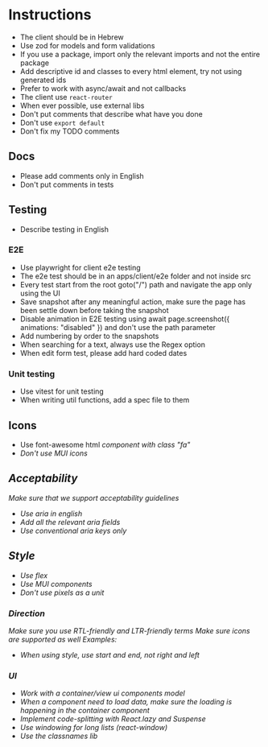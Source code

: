 # Instructions

- The client should be in Hebrew
- Use zod for models and form validations
- If you use a package, import only the relevant imports and not the entire package
- Add descriptive id and classes to every html element, try not using generated ids
- Prefer to work with async/await and not callbacks
- The client use `react-router`
- When ever possible, use external libs
- Don't put comments that describe what have you done
- Don't use `export default`
- Don't fix my TODO comments

## Docs

- Please add comments only in English
- Don't put comments in tests

## Testing

- Describe testing in English

### E2E

- Use playwright for client e2e testing
- The e2e test should be in an apps/client/e2e folder and not inside src
- Every test start from the root goto("/") path and navigate the app only using the UI
- Save snapshot after any meaningful action, make sure the page has been settle down before taking the snapshot
- Disable animation in E2E testing using await page.screenshot({ animations: "disabled" }) and don't use the path parameter
- Add numbering by order to the snapshots
- When searching for a text, always use the Regex option
- When edit form test, please add hard coded dates

### Unit testing

- Use vitest for unit testing
- When writing util functions, add a spec file to them

## Icons

- Use font-awesome html <i> component with class "fa"
- Don't use MUI icons

## Acceptability

Make sure that we support acceptability guidelines

- Use aria in english
- Add all the relevant aria fields
- Use conventional aria keys only

## Style

- Use flex
- Use MUI components
- Don't use pixels as a unit

### Direction

Make sure you use RTL-friendly and LTR-friendly terms
Make sure icons are supported as well
Examples:

- When using style, use start and end, not right and left

### UI

- Work with a container/view ui components model
- When a component need to load data, make sure the loading is happening in the container component
- Implement code-splitting with React.lazy and Suspense
- Use windowing for long lists (react-window)
- Use the classnames lib
